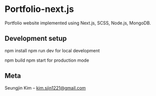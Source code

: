 # Portfolio-next.js

Portfolio website implemented using Next.js, SCSS, Node.js, MongoDB.

## Development setup

npm install
npm run dev for local development

npm build
npm start for production mode


## Meta

Seungjin Kim – kim.sjin1221@gmail.com
